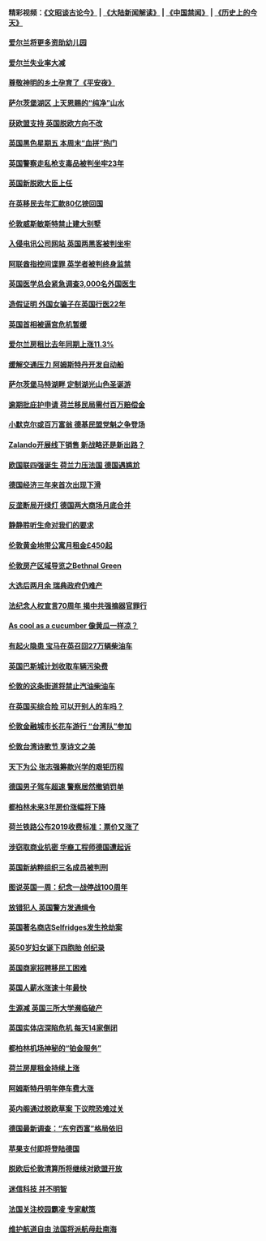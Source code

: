 #### 精彩视频：[《文昭谈古论今》](https://github.com/gfw-breaker/wenzhao/blob/master/README.md?t=11231531) | [《大陆新闻解读》](https://github.com/gfw-breaker/ntdtv-comedy/blob/master/README.md?t=11231531) | [《中国禁闻》](https://github.com/gfw-breaker/ntdtv-news/blob/master/README.md?t=11231531) | [《历史上的今天》](https://github.com/gfw-breaker/today-in-history/blob/master/README.md?t=11231531) 

#### [爱尔兰将更多资助幼儿园](../pages/nsc974/n10870662.md?t=11231531) 

#### [爱尔兰失业率大减](../pages/nsc974/n10870646.md?t=11231531) 

#### [尊敬神明的乡土孕育了《平安夜》](../pages/nsc974/n10870591.md?t=11231531) 

#### [萨尔茨堡湖区 上天恩赐的“纯净”山水](../pages/nsc974/n10870541.md?t=11231531) 

#### [获欧盟支持 英国脱欧方向不改](../pages/nsc974/n10868925.md?t=11231531) 

#### [英国黑色星期五 本周末“血拼”热门](../pages/nsc974/n10869011.md?t=11231531) 

#### [英国警察走私枪支毒品被判坐牢23年](../pages/nsc974/n10869001.md?t=11231531) 

#### [英国新脱欧大臣上任](../pages/nsc974/n10868995.md?t=11231531) 

#### [在英移民去年汇款80亿镑回国](../pages/nsc974/n10868991.md?t=11231531) 

#### [伦敦威斯敏斯特禁止建大别墅](../pages/nsc974/n10868984.md?t=11231531) 

#### [入侵电讯公司网站 英国两黑客被判坐牢](../pages/nsc974/n10868975.md?t=11231531) 

#### [阿联酋指控间谍罪 英学者被判终身监禁](../pages/nsc974/n10868962.md?t=11231531) 

#### [英国医学总会紧急调查3,000名外国医生](../pages/nsc974/n10868955.md?t=11231531) 

#### [造假证明 外国女骗子在英国行医22年](../pages/nsc974/n10868930.md?t=11231531) 

#### [英国首相被逼宫危机暂缓](../pages/nsc974/n10868928.md?t=11231531) 

#### [爱尔兰房租比去年同期上涨11.3%](../pages/nsc974/n10868324.md?t=11231531) 

#### [缓解交通压力 阿姆斯特丹开发自动船](../pages/nsc974/n10868300.md?t=11231531) 

#### [萨尔茨堡马特湖畔 定制湖光山色圣诞游](../pages/nsc974/n10866159.md?t=11231531) 

#### [逾期批庇护申请 荷兰移民局需付百万赔偿金](../pages/nsc974/n10865847.md?t=11231531) 

#### [小默克尔或百万富翁 德基民盟党魁之争登场](../pages/nsc974/n10865739.md?t=11231531) 

#### [Zalando开展线下销售 新战略还是新出路？](../pages/nsc974/n10866031.md?t=11231531) 

#### [欧国联四强诞生 荷兰力压法国 德国遇尴尬](../pages/nsc974/n10865510.md?t=11231531) 

#### [德国经济三年来首次出现下滑](../pages/nsc974/n10864011.md?t=11231531) 

#### [反垄断局开绿灯 德国两大商场月底合并](../pages/nsc974/n10864060.md?t=11231531) 

#### [静静聆听生命对我们的要求](../pages/nsc974/n10863738.md?t=11231531) 

#### [伦敦黄金地带公寓月租金£450起](../pages/nsc974/n10861788.md?t=11231531) 

#### [伦敦房产区域导览之Bethnal Green](../pages/nsc974/n10862184.md?t=11231531) 

#### [大选后两月余 瑞典政府仍难产](../pages/nsc974/n10861579.md?t=11231531) 

#### [法纪念人权宣言70周年 揭中共强摘器官罪行](../pages/nsc974/n10860106.md?t=11231531) 

#### [As cool as a cucumber 像黄瓜一样凉？](../pages/nsc974/n10859489.md?t=11231531) 

#### [有起火隐患 宝马在英召回27万辆柴油车](../pages/nsc974/n10859484.md?t=11231531) 

#### [英国巴斯城计划收取车辆污染费](../pages/nsc974/n10859479.md?t=11231531) 

#### [伦敦的这条街道将禁止汽油柴油车](../pages/nsc974/n10859470.md?t=11231531) 

#### [在英国买综合险 可以开别人的车吗？](../pages/nsc974/n10859464.md?t=11231531) 

#### [伦敦金融城市长花车游行 “台湾队”参加](../pages/nsc974/n10858774.md?t=11231531) 

#### [伦敦台湾诗歌节 享诗文之美](../pages/nsc974/n10858757.md?t=11231531) 

#### [天下为公 张志强筹款兴学的艰钜历程](../pages/nsc974/n10858732.md?t=11231531) 

#### [德国男子驾车超速 警察居然撤销罚单](../pages/nsc974/n10856259.md?t=11231531) 

#### [都柏林未来3年房价涨幅将下降](../pages/nsc974/n10856230.md?t=11231531) 

#### [荷兰铁路公布2019收费标准：票价又涨了](../pages/nsc974/n10856218.md?t=11231531) 

#### [涉窃取商业机密 华裔工程师德国遭起诉](../pages/nsc974/n10854819.md?t=11231531) 

#### [英国新纳粹组织三名成员被判刑](../pages/nsc974/n10854209.md?t=11231531) 

#### [图说英国一周：纪念一战停战100周年](../pages/nsc974/n10854258.md?t=11231531) 

#### [放错犯人 英国警方发通缉令](../pages/nsc974/n10854253.md?t=11231531) 

#### [英国著名商店Selfridges发生抢劫案](../pages/nsc974/n10854242.md?t=11231531) 

#### [英50岁妇女诞下四胞胎 创纪录](../pages/nsc974/n10854237.md?t=11231531) 

#### [英国商家招聘移民工困难](../pages/nsc974/n10854233.md?t=11231531) 

#### [英国人薪水涨速十年最快](../pages/nsc974/n10854228.md?t=11231531) 

#### [生源减 英国三所大学濒临破产](../pages/nsc974/n10854219.md?t=11231531) 

#### [英国实体店深陷危机 每天14家倒闭](../pages/nsc974/n10854195.md?t=11231531) 

#### [都柏林机场神秘的“铂金服务”](../pages/nsc974/n10853840.md?t=11231531) 

#### [荷兰房屋租金持续上涨](../pages/nsc974/n10853784.md?t=11231531) 

#### [阿姆斯特丹明年停车费大涨](../pages/nsc974/n10853736.md?t=11231531) 

#### [英内阁通过脱欧草案 下议院恐难过关](../pages/nsc974/n10852462.md?t=11231531) 

#### [德国最新调查：“东穷西富”格局依旧](../pages/nsc974/n10852268.md?t=11231531) 

#### [苹果支付即将登陆德国](../pages/nsc974/n10852246.md?t=11231531) 

#### [脱欧后伦敦清算所将继续对欧盟开放](../pages/nsc974/n10852082.md?t=11231531) 

#### [迷信科技 并不明智](../pages/nsc974/n10851197.md?t=11231531) 

#### [法国关注校园霸凌 专家献策](../pages/nsc974/n10851199.md?t=11231531) 

#### [维护航道自由 法国将派航母赴南海](../pages/nsc974/n10851001.md?t=11231531) 


